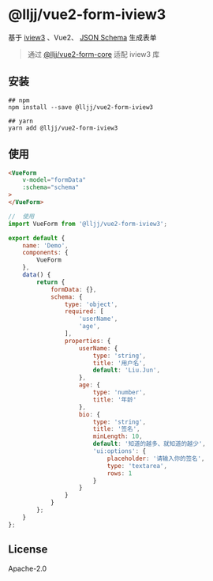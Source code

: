 # @lljj/vue2-form-iview3

基于 [iview3](http://iview.talkingdata.com) 、Vue2、 [JSON Schema](https://json-schema.org/understanding-json-schema/index.html) 生成表单

> 通过 [@lljj/vue2-form-core](https://github.com/lljj-x/vue-json-schema-form/tree/master/packages/lib/vue2/vue2-core) 适配 iview3 库

## 安装

```ssh
## npm
npm install --save @lljj/vue2-form-iview3

## yarn
yarn add @lljj/vue2-form-iview3
```

## 使用
```html
<VueForm
    v-model="formData"
    :schema="schema"
>
</VueForm>
```

```js
//  使用
import VueForm from '@lljj/vue2-form-iview3';

export default {
    name: 'Demo',
    components: {
        VueForm
    },
    data() {
        return {
            formData: {},
            schema: {
                type: 'object',
                required: [
                    'userName',
                    'age',
                ],
                properties: {
                    userName: {
                        type: 'string',
                        title: '用户名',
                        default: 'Liu.Jun',
                    },
                    age: {
                        type: 'number',
                        title: '年龄'
                    },
                    bio: {
                        type: 'string',
                        title: '签名',
                        minLength: 10,
                        default: '知道的越多、就知道的越少',
                        'ui:options': {
                            placeholder: '请输入你的签名',
                            type: 'textarea',
                            rows: 1
                        }
                    }
                }
            }
        };
    }
};
```

## License
Apache-2.0
